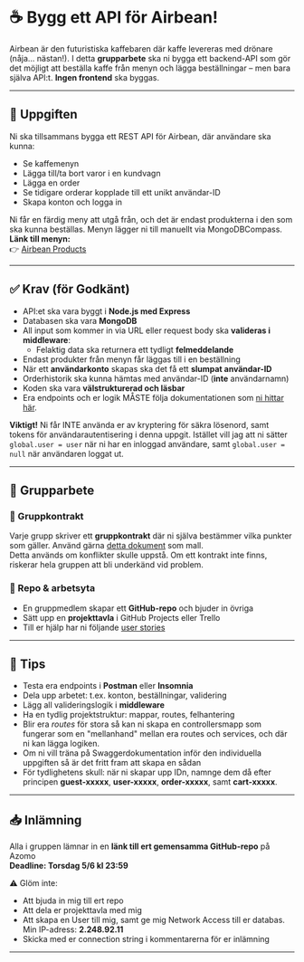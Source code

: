 # ☕ Bygg ett API för Airbean!

Airbean är den futuristiska kaffebaren där kaffe levereras med drönare (nåja… nästan!). I detta **grupparbete** ska ni bygga ett backend-API som gör det möjligt att beställa kaffe från menyn och lägga beställningar – men bara själva API:t. **Ingen frontend** ska byggas.

---

## 🧩 Uppgiften

Ni ska tillsammans bygga ett REST API för Airbean, där användare ska kunna:

- Se kaffemenyn  
- Lägga till/ta bort varor i en kundvagn
- Lägga en order
- Se tidigare orderar kopplade till ett unikt användar-ID  
- Skapa konton och logga in  

Ni får en färdig meny att utgå från, och det är endast produkterna i den som ska kunna beställas. Menyn lägger ni till manuellt via MongoDBCompass.  
**Länk till menyn:**  
👉 [Airbean Products](airbean.products.json)

---

## ✅ Krav (för Godkänt)

- API:et ska vara byggt i **Node.js med Express**
- Databasen ska vara **MongoDB**  
- All input som kommer in via URL eller request body ska **valideras i middleware**:
  - Felaktig data ska returnera ett tydligt **felmeddelande**
- Endast produkter från menyn får läggas till i en beställning
- När ett **användarkonto** skapas ska det få ett **slumpat användar-ID**  
- Orderhistorik ska kunna hämtas med användar-ID (**inte** användarnamn)
- Koden ska vara **välstrukturerad och läsbar**
- Era endpoints och er logik MÅSTE följa dokumentationen som [ni hittar här](https://gist.github.com/Santosnr6/82cb658f21006799767cea1f1f90fd53).

**Viktigt!**
Ni får INTE använda er av kryptering för säkra lösenord, samt tokens för användarautentisering i denna uppgit. Istället vill jag att ni sätter ```global.user = user``` när ni har en inloggad användare, samt ```global.user = null``` när användaren loggat ut.

---

## 👥 Grupparbete

### 📄 Gruppkontrakt

Varje grupp skriver ett **gruppkontrakt** där ni själva bestämmer vilka punkter som gäller. Använd gärna [detta dokument](https://docs.google.com/document/d/1HZc1a_mxGOrEE77rFTZ3LydQ_zZfBlfm/edit?usp=sharing&ouid=117251319654116712560&rtpof=true&sd=true) som mall.  
Detta används om konflikter skulle uppstå. Om ett kontrakt inte finns, riskerar hela gruppen att bli underkänd vid problem.

### 📁 Repo & arbetsyta

- En gruppmedlem skapar ett **GitHub-repo** och bjuder in övriga
- Sätt upp en **projekttavla** i GitHub Projects eller Trello  
- Till er hjälp har ni följande [user stories](https://github.com/users/Santosnr6/projects/27)

---

## 🧪 Tips

- Testa era endpoints i **Postman** eller **Insomnia**
- Dela upp arbetet: t.ex. konton, beställningar, validering
- Lägg all valideringslogik i **middleware**
- Ha en tydlig projektstruktur: mappar, routes, felhantering
- Blir era *routes* för stora så kan ni skapa en controllersmapp som fungerar som en "mellanhand" mellan era routes och services, och där ni kan lägga logiken.
- Om ni vill träna på Swaggerdokumentation inför den individuella uppgiften så är det fritt fram att skapa en sådan
- För tydlighetens skull: när ni skapar upp IDn, namnge dem då efter principen **guest-xxxxx**, **user-xxxxx**, **order-xxxxx**, samt **cart-xxxxx**.

---

## 📥 Inlämning

Alla i gruppen lämnar in en **länk till ert gemensamma GitHub-repo** på Azomo  
**Deadline: Torsdag 5/6 kl 23:59**

⚠️ Glöm inte:
- Att bjuda in mig till ert repo
- Att dela er projekttavla med mig
- Att skapa en User till mig, samt ge mig Network Access till er databas. Min IP-adress: **2.248.92.11**
- Skicka med er connection string i kommentarerna för er inlämning

---

